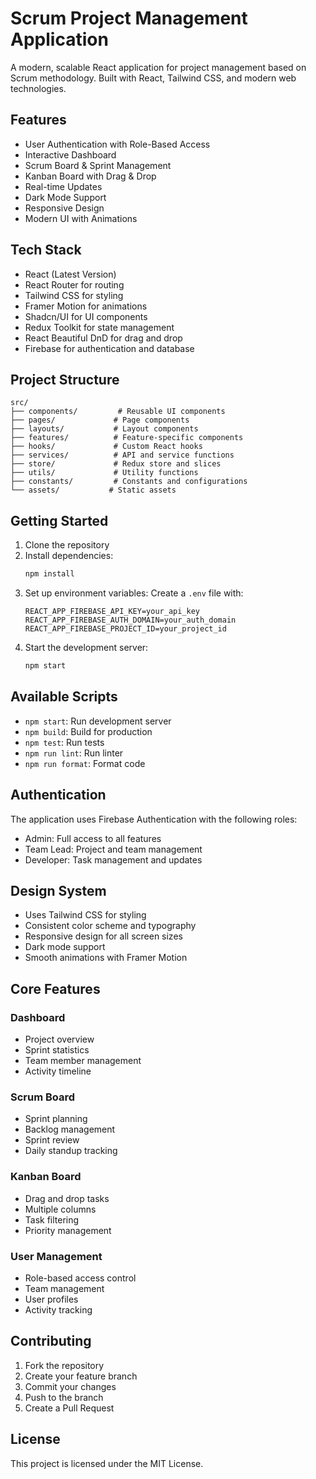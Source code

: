 # Scrum Project Management Application

A modern, scalable React application for project management based on Scrum methodology. Built with React, Tailwind CSS, and modern web technologies.

## Features

- User Authentication with Role-Based Access
- Interactive Dashboard
- Scrum Board & Sprint Management
- Kanban Board with Drag & Drop
- Real-time Updates
- Dark Mode Support
- Responsive Design
- Modern UI with Animations

## Tech Stack

- React (Latest Version)
- React Router for routing
- Tailwind CSS for styling
- Framer Motion for animations
- Shadcn/UI for UI components
- Redux Toolkit for state management
- React Beautiful DnD for drag and drop
- Firebase for authentication and database

## Project Structure

```
src/
├── components/         # Reusable UI components
├── pages/             # Page components
├── layouts/           # Layout components
├── features/          # Feature-specific components
├── hooks/             # Custom React hooks
├── services/          # API and service functions
├── store/             # Redux store and slices
├── utils/             # Utility functions
├── constants/         # Constants and configurations
└── assets/           # Static assets
```

## Getting Started

1. Clone the repository
2. Install dependencies:
   ```bash
   npm install
   ```
3. Set up environment variables:
   Create a `.env` file with:
   ```
   REACT_APP_FIREBASE_API_KEY=your_api_key
   REACT_APP_FIREBASE_AUTH_DOMAIN=your_auth_domain
   REACT_APP_FIREBASE_PROJECT_ID=your_project_id
   ```
4. Start the development server:
   ```bash
   npm start
   ```

## Available Scripts

- `npm start`: Run development server
- `npm build`: Build for production
- `npm test`: Run tests
- `npm run lint`: Run linter
- `npm run format`: Format code

## Authentication

The application uses Firebase Authentication with the following roles:
- Admin: Full access to all features
- Team Lead: Project and team management
- Developer: Task management and updates

## Design System

- Uses Tailwind CSS for styling
- Consistent color scheme and typography
- Responsive design for all screen sizes
- Dark mode support
- Smooth animations with Framer Motion

## Core Features

### Dashboard
- Project overview
- Sprint statistics
- Team member management
- Activity timeline

### Scrum Board
- Sprint planning
- Backlog management
- Sprint review
- Daily standup tracking

### Kanban Board
- Drag and drop tasks
- Multiple columns
- Task filtering
- Priority management

### User Management
- Role-based access control
- Team management
- User profiles
- Activity tracking

## Contributing

1. Fork the repository
2. Create your feature branch
3. Commit your changes
4. Push to the branch
5. Create a Pull Request

## License

This project is licensed under the MIT License.
